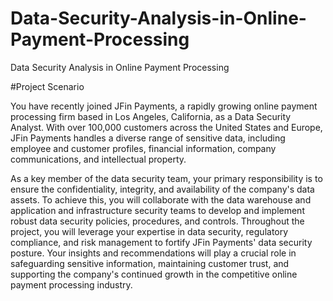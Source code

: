 # Data-Security-Analysis-in-Online-Payment-Processing
Data Security Analysis in Online Payment Processing

#Project Scenario

You have recently joined JFin Payments, a rapidly growing online payment processing firm based in Los Angeles, California, as a Data Security Analyst. With over 100,000 customers across the United States and Europe, JFin Payments handles a diverse range of sensitive data, including employee and customer profiles, financial information, company communications, and intellectual property.

As a key member of the data security team, your primary responsibility is to ensure the confidentiality, integrity, and availability of the company's data assets. To achieve this, you will collaborate with the data warehouse and application and infrastructure security teams to develop and implement robust data security policies, procedures, and controls.
Throughout the project, you will leverage your expertise in data security, regulatory compliance, and risk management to fortify JFin Payments' data security posture. Your insights and recommendations will play a crucial role in safeguarding sensitive information, maintaining customer trust, and supporting the company's continued growth in the competitive online payment processing industry.

